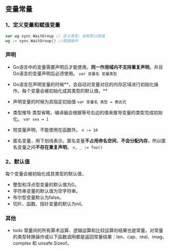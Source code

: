## 变量常量

### 1、定义变量和赋值变量
```go
var wg sync.WaitGroup // 定义类型，会有默认赋值
wg := sync.WaitGroup{} //赋值操作
```

### 声明
* Go语言中的变量需要声明后才能使用，**同一作用域内不支持重复声明**。并且Go语言的变量声明后必须使用。
    `var 变量名 变量类型`

* Go语言在声明变量的时候**，会自动对变量对应的内存区域进行初始化操作。每个变量会被初始化成其类型的默认值。**
* 声明变量的时候为其指定初始值
    `var 变量名 类型 = 表达式`
* 类型推导
    类型省略，编译器会根据等号右边的值来推导变量的类型完成初始化。
    `var sex = 1`
* 短变量声明，不能使用在函数外。
    `n := 10`
* 匿名变量，用下划线表示。匿名变量**不占用命名空间**，**不会分配内存**，所以匿名变量之间**不存在重复声明**。
    `x, _ := foo()`

### 2、默认值
每个变量会被初始化成其类型的默认值，
* 整型和浮点型变量的默认值为0。 
* 字符串变量的默认值为空字符串。 
* 布尔型变量默认为false。 
* 切片、函数、指针变量的默认为nil。


### 其他
* todo 常量间的所有算术运算、逻辑运算和比较运算的结果也是常量。对常量的类型转换操作或以下函数调用都是返回常量结果：len、cap、real、imag、complex 和 unsafe.Sizeof。

